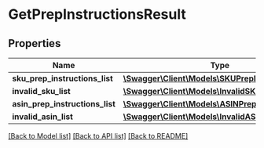 # GetPrepInstructionsResult

## Properties
Name | Type | Description | Notes
------------ | ------------- | ------------- | -------------
**sku_prep_instructions_list** | [**\Swagger\Client\Models\SKUPrepInstructionsList**](SKUPrepInstructionsList.md) |  | [optional] 
**invalid_sku_list** | [**\Swagger\Client\Models\InvalidSKUList**](InvalidSKUList.md) |  | [optional] 
**asin_prep_instructions_list** | [**\Swagger\Client\Models\ASINPrepInstructionsList**](ASINPrepInstructionsList.md) |  | [optional] 
**invalid_asin_list** | [**\Swagger\Client\Models\InvalidASINList**](InvalidASINList.md) |  | [optional] 

[[Back to Model list]](../../README.md#documentation-for-models) [[Back to API list]](../../README.md#documentation-for-api-endpoints) [[Back to README]](../../README.md)

